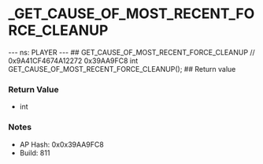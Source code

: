 # _GET_CAUSE_OF_MOST_RECENT_FORCE_CLEANUP

--- ns: PLAYER --- ## GET_CAUSE_OF_MOST_RECENT_FORCE_CLEANUP  // 0x9A41CF4674A12272 0x39AA9FC8 int GET_CAUSE_OF_MOST_RECENT_FORCE_CLEANUP();   ## Return value

### Return Value
* int

### Notes
* AP Hash: 0x0x39AA9FC8
* Build: 811

